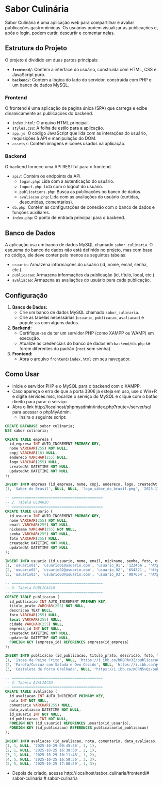 # Sabor Culinária

Sabor Culinária é uma aplicação web para compartilhar e avaliar publicações gastronômicas. Os usuários podem visualizar as publicações e, após o login, podem curtir, descurtir e comentar nelas.

## Estrutura do Projeto

O projeto é dividido em duas partes principais:

*   **`frontend/`**: Contém a interface do usuário, construída com HTML, CSS e JavaScript puro.
*   **`backend/`**: Contém a lógica do lado do servidor, construída com PHP e um banco de dados MySQL.

### Frontend

O frontend é uma aplicação de página única (SPA) que carrega e exibe dinamicamente as publicações do backend.

*   `index.html`: O arquivo HTML principal.
*   `styles.css`: A folha de estilo para a aplicação.
*   `app.js`: O código JavaScript que lida com as interações do usuário, requisições à API e manipulação do DOM.
*   `assets/`: Contém imagens e ícones usados na aplicação.

### Backend

O backend fornece uma API RESTful para o frontend.

*   `api/`: Contém os endpoints da API.
    *   `login.php`: Lida com a autenticação do usuário.
    *   `logout.php`: Lida com o logout do usuário.
    *   `publications.php`: Busca as publicações no banco de dados.
    *   `avaliacao.php`: Lida com as avaliações do usuário (curtidas, descurtidas, comentários).
*   `db.php`: Contém as configurações de conexão com o banco de dados e funções auxiliares.
*   `index.php`: O ponto de entrada principal para o backend.

## Banco de Dados

A aplicação usa um banco de dados MySQL chamado `sabor_culinaria`. O esquema do banco de dados não está definido no projeto, mas com base no código, ele deve conter pelo menos as seguintes tabelas:

*   `usuario`: Armazena informações do usuário (id, nome, email, senha, etc.).
*   `publicacao`: Armazena informações da publicação (id, título, local, etc.).
*   `avaliacao`: Armazena as avaliações do usuário para cada publicação.

## Configuração

1.  **Banco de Dados:**
    *   Crie um banco de dados MySQL chamado `sabor_culinaria`.
    *   Crie as tabelas necessárias (`usuario`, `publicacao`, `avaliacao`) e popule-as com alguns dados.
2.  **Backend:**
    *   Certifique-se de ter um servidor PHP (como XAMPP ou WAMP) em execução.
    *   Atualize as credenciais do banco de dados em `backend/db.php` se forem diferentes do padrão (`root` sem senha).
3.  **Frontend:**
    *   Abra o arquivo `frontend/index.html` em seu navegador.

## Como Usar
*   Inicie o servidor PHP e o MySQL para o backend com o XAMPP.
*   Caso apareça o erro de que a porta 3306 ja esteja em uso, use o Win+R e digite services.msc, localize o serviço do MySQL e clique com o botão direito para parar o serviço.
*   Abra o link http://localhost/phpmyadmin/index.php?route=/server/sql para acessar o phpMyAdmin.
    *   Insira o seguinte script:
```sql
CREATE DATABASE sabor culinaria;
USE sabor culinaria;

CREATE TABLE empresa (
  id_empresa INT AUTO_INCREMENT PRIMARY KEY,
  nome VARCHAR(255) NOT NULL,
  cnpj VARCHAR(18) NULL,
  endereco VARCHAR(255) NULL,
  logo VARCHAR(255) NULL,
  createdAt DATETIME NOT NULL,
  updatedAt DATETIME NOT NULL
);

INSERT INTO empresa (id_empresa, nome, cnpj, endereco, logo, createdAt, updatedAt) VALUES
(1, 'Sabor do Brasil', NULL, NULL, 'logo_sabor_do_brasil.png', '2023-11-23 10:49:17', '2021-02-22 09:13:55');

-- ==========================================
-- 2. Tabela USUARIO
-- ==========================================
CREATE TABLE usuario (
  id_usuario INT AUTO_INCREMENT PRIMARY KEY,
  nome VARCHAR(255) NOT NULL,
  email VARCHAR(255) NOT NULL,
  nickname VARCHAR(255) NOT NULL,
  senha VARCHAR(255) NOT NULL,
  foto VARCHAR(255) NULL,
  createdAt DATETIME NOT NULL,
  updatedAt DATETIME NOT NULL
);

INSERT INTO usuario (id_usuario, nome, email, nickname, senha, foto, createdAt, updatedAt) VALUES
(1, 'usuario01', 'usuario01@usuario.com', 'usuario_01', '123456', 'https://i.ibb.co/ycbbrQsq/usuario-01.jpg', '2023-06-22 09:13:55', '2023-06-22 09:14:55'),
(2, 'usuario02', 'usuario02@usuario.com', 'usuario_02', '654321', 'https://i.ibb.co/60tcFB2v/usuario-02.jpg', '2023-02-22 09:13:55', '2023-08-22 09:13:58'),
(3, 'usuario03', 'usuario03@usuario.com', 'usuario_03', '987654', 'https://i.ibb.co/V04qr4Lp/usuario-03.jpg', '2023-02-22 09:13:55', '2023-08-22 09:15:55');

-- ==========================================
-- 3. Tabela PUBLICACAO
-- ==========================================
CREATE TABLE publicacao (
  id_publicacao INT AUTO_INCREMENT PRIMARY KEY,
  titulo_prato VARCHAR(255) NOT NULL,
  descricao TEXT NULL,
  foto VARCHAR(255) NULL,
  local VARCHAR(255) NULL,
  cidade VARCHAR(255) NULL,
  empresa_id INT NOT NULL,
  createdAt DATETIME NOT NULL,
  updatedAt DATETIME NOT NULL,
  FOREIGN KEY (empresa_id) REFERENCES empresa(id_empresa)
);

INSERT INTO publicacao (id_publicacao, titulo_prato, descricao, foto, local, cidade, empresa_id, createdAt, updatedAt) VALUES
(1, 'Iscas de Peixe Frito', NULL, 'https://i.ibb.co/bRBRhv3Z/publicacao01.png', 'Local 01', 'Maceio-AL', 1, '2023-02-22 09:15:55', '2023-09-22 09:18:55'),
(2, 'Farofa/Cuscuz com Salada e Ovo Cozido', NULL, 'https://i.ibb.co/qvpHmfw/publicacao02.png', 'Local 02', 'Minas Gerais-MG', 1, '2023-02-22 09:10:55', '2023-09-22 09:16:55'),
(3, 'Costeleta de Porco Grelhada', NULL, 'https://i.ibb.co/mCRN5vQz/publicacao03.png', 'Local 03', 'Rio de Janeiro-RJ', 1, '2023-05-22 09:13:55', '2023-02-22 09:15:55');

-- ==========================================
-- 4. Tabela AVALIACAO
-- ==========================================
CREATE TABLE avaliacao (
  id_avaliacao INT AUTO_INCREMENT PRIMARY KEY,
  nota INT NOT NULL,
  comentario VARCHAR(255) NULL,
  data_avaliacao DATETIME NOT NULL,
  id_usuario INT NOT NULL,
  id_publicacao INT NOT NULL,
  FOREIGN KEY (id_usuario) REFERENCES usuario(id_usuario),
  FOREIGN KEY (id_publicacao) REFERENCES publicacao(id_publicacao)
);

INSERT INTO avaliacao (id_avaliacao, nota, comentario, data_avaliacao, id_usuario, id_publicacao) VALUES
(1, 1, NULL, '2025-10-29 09:45:36', 1, 1),
(2, 1, NULL, '2025-10-25 16:38:50', 2, 1),
(3, 1, NULL, '2025-10-29 10:11:48', 1, 2),
(4, 5, NULL, '2025-10-25 16:58:36', 3, 3),
(5, 5, NULL, '2025-10-25 17:00:50', 1, 3);
```
*   Depois de criado, acesse http://localhost/sabor_culinaria/frontend/#   s a b o r - c u l i n a r i a  
 #   s a b o r - c u l i n a r i a  
 